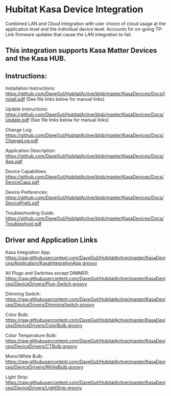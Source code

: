 # Hubitat Kasa Device Integration
Combined LAN and Cloud Integration with user choice of cloud usage at the application level and the individual device level.  Accounts for on-going TP-Link firmware updates that cause the LAN integration to fail.

## This integration supports Kasa Matter Devices and the Kasa HUB.

## Instructions:
Installation Instructions:  https://github.com/DaveGut/HubitatActive/blob/master/KasaDevices/Docs/Install.pdf
(See file links below for manual links)

Update Instructions:  https://github.com/DaveGut/HubitatActive/blob/master/KasaDevices/Docs/Update.pdf
(See file links below for manual links)

Change Log:  https://github.com/DaveGut/HubitatActive/blob/master/KasaDevices/Docs/ChangeLog.pdf

Application Description:  https://github.com/DaveGut/HubitatActive/blob/master/KasaDevices/Docs/App.pdf

Device Capabilities:  https://github.com/DaveGut/HubitatActive/blob/master/KasaDevices/Docs/DeviceCaps.pdf

Device Preferences:  https://github.com/DaveGut/HubitatActive/blob/master/KasaDevices/Docs/DevicePrefs.pdf

Troubleshooting Guide:  https://github.com/DaveGut/HubitatActive/blob/master/KasaDevices/Docs/Troubleshoot.pdf

## Driver and Application Links

Kasa Integration App:  https://raw.githubusercontent.com/DaveGut/HubitatActive/master/KasaDevices/Application/KasaIntegrationApp.groovy

All Plugs and Switches except DIMMER:  https://raw.githubusercontent.com/DaveGut/HubitatActive/master/KasaDevices/DeviceDrivers/Plug-Switch.groovy

Dimming Switch: https://raw.githubusercontent.com/DaveGut/HubitatActive/master/KasaDevices/DeviceDrivers/DimmingSwitch.groovy

Color Bulb:  https://raw.githubusercontent.com/DaveGut/HubitatActive/master/KasaDevices/DeviceDrivers/ColorBulb.groovy

Color Temperature Bulb:  https://raw.githubusercontent.com/DaveGut/HubitatActive/master/KasaDevices/DeviceDrivers/CTBulb.groovy

Mono/White Bulb:  https://raw.githubusercontent.com/DaveGut/HubitatActive/master/KasaDevices/DeviceDrivers/WhiteBulb.groovy

Light Strip: https://raw.githubusercontent.com/DaveGut/HubitatActive/master/KasaDevices/DeviceDrivers/LightStrip.groovy	


